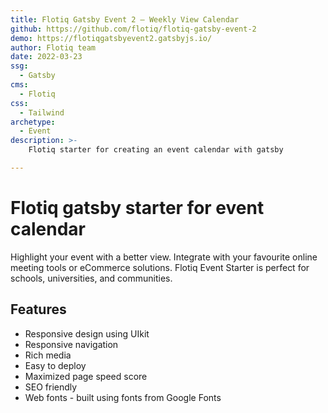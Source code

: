 ```yaml
---
title: Flotiq Gatsby Event 2 – Weekly View Calendar
github: https://github.com/flotiq/flotiq-gatsby-event-2
demo: https://flotiqgatsbyevent2.gatsbyjs.io/
author: Flotiq team
date: 2022-03-23
ssg:
  - Gatsby
cms:
  - Flotiq
css:
  - Tailwind
archetype:
  - Event
description: >-
    Flotiq starter for creating an event calendar with gatsby

---
```


# Flotiq gatsby starter for event calendar

Highlight your event with a better view. Integrate with your favourite online meeting tools or eCommerce solutions. Flotiq Event Starter is perfect for schools, universities, and communities.

## Features

* Responsive design using UIkit
* Responsive navigation
* Rich media
* Easy to deploy
* Maximized page speed score
* SEO friendly
* Web fonts - built using fonts from Google Fonts 
